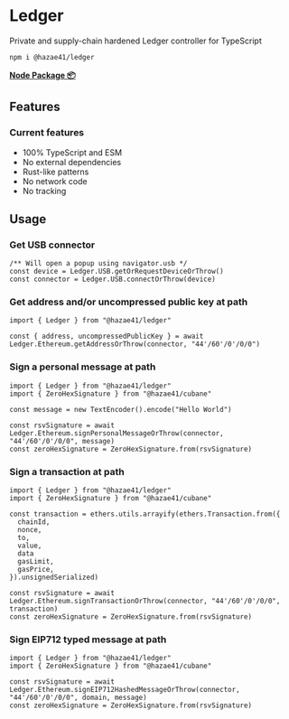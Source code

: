 # Ledger

Private and supply-chain hardened Ledger controller for TypeScript

```bash
npm i @hazae41/ledger
```

[**Node Package 📦**](https://www.npmjs.com/package/@hazae41/ledger)

## Features

### Current features
- 100% TypeScript and ESM
- No external dependencies
- Rust-like patterns
- No network code
- No tracking

## Usage

### Get USB connector

```tsx
/** Will open a popup using navigator.usb */
const device = Ledger.USB.getOrRequestDeviceOrThrow()
const connector = Ledger.USB.connectOrThrow(device)
```

### Get address and/or uncompressed public key at path

```tsx
import { Ledger } from "@hazae41/ledger"

const { address, uncompressedPublicKey } = await Ledger.Ethereum.getAddressOrThrow(connector, "44'/60'/0'/0/0")
```

### Sign a personal message at path

```tsx
import { Ledger } from "@hazae41/ledger"
import { ZeroHexSignature } from "@hazae41/cubane"

const message = new TextEncoder().encode("Hello World")

const rsvSignature = await Ledger.Ethereum.signPersonalMessageOrThrow(connector, "44'/60'/0'/0/0", message)
const zeroHexSignature = ZeroHexSignature.from(rsvSignature)
```

### Sign a transaction at path

```tsx
import { Ledger } from "@hazae41/ledger"
import { ZeroHexSignature } from "@hazae41/cubane"

const transaction = ethers.utils.arrayify(ethers.Transaction.from({
  chainId,
  nonce,
  to,
  value,
  data
  gasLimit,
  gasPrice,
}).unsignedSerialized)

const rsvSignature = await Ledger.Ethereum.signTransactionOrThrow(connector, "44'/60'/0'/0/0", transaction)
const zeroHexSignature = ZeroHexSignature.from(rsvSignature)
```

### Sign EIP712 typed message at path

```tsx
import { Ledger } from "@hazae41/ledger"
import { ZeroHexSignature } from "@hazae41/cubane"

const rsvSignature = await Ledger.Ethereum.signEIP712HashedMessageOrThrow(connector, "44'/60'/0'/0/0", domain, message)
const zeroHexSignature = ZeroHexSignature.from(rsvSignature)
```